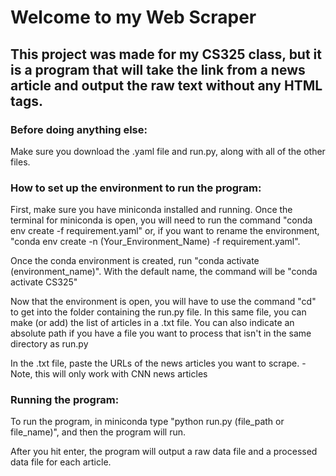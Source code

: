 # Welcome to my Web Scraper 
## This project was made for my CS325 class, but it is a program that will take the link from a news article and output the raw text without any HTML tags. 

### Before doing anything else:
Make sure you download the .yaml file and run.py, along with all of the other files.

### How to set up the environment to run the program:
First, make sure you have miniconda installed and running. Once the terminal for miniconda is open, you will need to run the command "conda env create -f requirement.yaml" or, if you want to rename the environment, "conda env create -n (Your_Environment_Name) -f requirement.yaml".

Once the conda environment is created, run "conda activate (environment_name)". With the default name, the command will be "conda activate CS325"

Now that the environment is open, you will have to use the command "cd" to get into the folder containing the run.py file. In this same file, you can make (or add) the list of articles in a .txt file. You can also indicate an absolute path if you have a file you want to process that isn't in the same directory as run.py

In the .txt file, paste the URLs of the news articles you want to scrape. -Note, this will only work with CNN news articles

### Running the program:
To run the program, in miniconda type "python run.py (file_path or file_name)", and then the program will run.

After you hit enter, the program will output a raw data file and a processed data file for each article.
